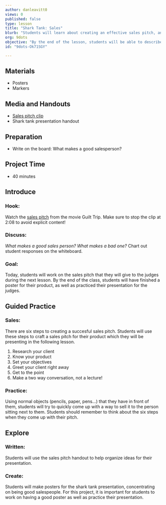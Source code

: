 ```yaml
---
author: danleavitt0
views: 0
published: false
type: lesson
title: "Shark Tank: Sales"
blurb: "Students will learn about creating an effective sales pitch, and create a poster and presentation to sell their own products."
org: 9dots
objective: "By the end of the lesson, students will be able to describe what makes an effective sales pitch, and create a presentation for selling their own products."
id: "9dots-Ok71SGY"

---
```


## Materials

- Posters
- Markers

## Media and Handouts

- [Sales pitch clip](https://www.youtube.com/watch?v=h5xJrw_h5Nk)
- Shark tank presentation handout

## Preparation 

- Write on the board:  What makes a good salesperson?

## Project Time

- 40 minutes

## Introduce

### Hook:
Watch the [sales pitch](https://www.youtube.com/watch?v=h5xJrw_h5Nk) from the movie Guilt Trip. Make sure to stop the clip at 2:08 to avoid explicit content!

### Discuss:
_What makes a good sales person? What makes a bad one?_
Chart out student responses on the whiteboard.

### Goal:
Today, students will work on the sales pitch that they will give to the judges during the next lesson. By the end of the class, students will have finished a poster for their product, as well as practiced their presentation for the judges.

## Guided Practice

### Sales:
There are six steps to creating a succesful sales pitch. Students will use these steps to craft a sales pitch for their product which they will be presenting in the following lesson.

1. Research your client
2. Know your product
3. Set your objectives
4. Greet your client right away
5. Get to the point
6. Make a two way conversation, not a lecture!

### Practice:
Using normal objects (pencils, paper, pens...) that they have in front of them, students will try to quickly come up with a way to sell it to the person sitting next to them. Students should remember to think about the six steps when they come up with their pitch.

## Explore

### Written:
Students will use the sales pitch handout to help organize ideas for their presentation. 

### Create:
Students will make posters for the shark tank presentation, concentrating on being good salespeople. For this project, it is important for students to work on having a good poster as well as practice their presentation.
